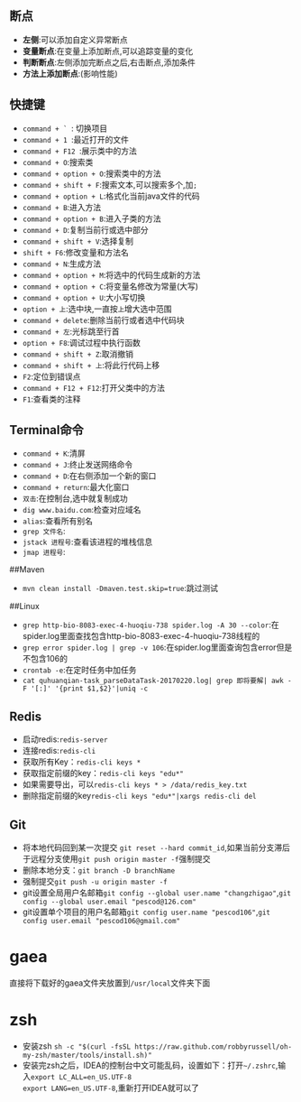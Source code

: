 ## 断点
* **左侧**:可以添加自定义异常断点
* **变量断点**:在变量上添加断点,可以追踪变量的变化
* **判断断点**:左侧添加完断点之后,右击断点,添加条件
* **方法上添加断点**:(影响性能)

## 快捷键
* ```command + ` ```: 切换项目
* `command + 1 `:最近打开的文件
* `command + F12 `:展示类中的方法
* `command + O`:搜索类
* `command + option + O`:搜索类中的方法
* `command + shift + F`:搜索文本,可以搜索多个,加`;`
* `command + option + L`:格式化当前java文件的代码
* `command + B`:进入方法
* `command + option + B`:进入子类的方法
* `command + D`:复制当前行或选中部分
* `command + shift + V`:选择复制
* `shift + F6`:修改变量和方法名
* `command + N`:生成方法
* `command + option + M`:将选中的代码生成新的方法
* `command + option + C`:将变量名修改为常量(大写)
* `command + option + U`:大小写切换
* `option + 上`:选中块,一直按`上`增大选中范围
* `command + delete`:删除当前行或者选中代码块
* `command + 左`:光标跳至行首
* `option + F8`:调试过程中执行函数
* `command + shift + Z`:取消撤销
* `command + shift + 上`:将此行代码上移
* `F2`:定位到错误点
* `command + F12 + F12`:打开父类中的方法
* `F1`:查看类的注释

## Terminal命令
* `command + K`:清屏
* `command + J`:终止发送网络命令
* `command + D`:在右侧添加一个新的窗口
* `command + return`:最大化窗口
* `双击`:在控制台,选中就复制成功
* `dig www.baidu.com`:检查对应域名
* `alias`:查看所有别名
* `grep 文件名`:
* `jstack 进程号`:查看该进程的堆栈信息
* `jmap 进程号`:

##Maven
* `mvn clean install -Dmaven.test.skip=true`:跳过测试


##Linux
* `grep http-bio-8083-exec-4-huoqiu-738 spider.log -A 30 --color`:在spider.log里面查找包含http-bio-8083-exec-4-huoqiu-738线程的
* `grep error spider.log | grep -v 106`:在spider.log里面查询包含error但是不包含106的
* `crontab -e`:在定时任务中加任务
* `cat quhuanqian-task_parseDataTask-20170220.log| grep 即将要解| awk -F '[:]' '{print $1,$2}'|uniq -c`

## Redis
* 启动redis:`redis-server`
* 连接redis:`redis-cli`
* 获取所有Key：`redis-cli keys *`
* 获取指定前缀的key：`redis-cli keys "edu*"`
* 如果需要导出，可以`redis-cli keys * > /data/redis_key.txt`
* 删除指定前缀的key`redis-cli keys "edu*"|xargs redis-cli del`

## Git
* 将本地代码回到某一次提交 `git reset --hard commit_id`,如果当前分支滞后于远程分支使用`git push origin master -f`强制提交
* 删除本地分支：`git branch -D branchName`
* 强制提交`git push -u origin master -f`
* git设置全局用户名邮箱`git config --global user.name "changzhigao"`,`git config --global user.email "pescod@126.com"`
* git设置单个项目的用户名邮箱`git config user.name "pescod106"`,`git config user.email "pescod106@gmail.com"`


# gaea
直接将下载好的gaea文件夹放置到`/usr/local`文件夹下面

# zsh
- 安装zsh `sh -c "$(curl -fsSL https://raw.github.com/robbyrussell/oh-my-zsh/master/tools/install.sh)"`
- 安装完zsh之后，IDEA的控制台中文可能乱码，设置如下：打开`~/.zshrc`,输入`export LC_ALL=en_US.UTF-8`  
`export LANG=en_US.UTF-8`,重新打开IDEA就可以了